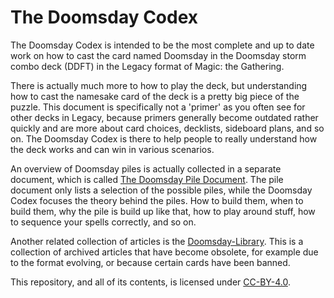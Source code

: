 # The Doomsday Codex

The Doomsday Codex is intended to be the most complete and up to date work on
how to cast the card named Doomsday in the Doomsday storm combo deck (DDFT) in
the Legacy format of Magic: the Gathering.

There is actually much more to how to play the deck, but understanding how to
cast the namesake card of the deck is a pretty big piece of the puzzle. This
document is specifically not a 'primer' as you often see for other decks in
Legacy, because primers generally become outdated rather quickly and are more
about card choices, decklists, sideboard plans, and so on. The Doomsday Codex is
there to help people to really understand how the deck works and can win in
various scenarios.

An overview of Doomsday piles is actually collected in a separate document,
which is called [The Doomsday Pile Document][10]. The pile document only lists a
selection of the possible piles, while the Doomsday Codex focuses the theory
behind the piles. How to build them, when to build them, why the pile is build
up like that, how to play around stuff, how to sequence your spells correctly,
and so on.

Another related collection of articles is the [Doomsday-Library][20]. This is a
collection of archived articles that have become obsolete, for example due to
the format evolving, or because certain cards have been banned.

This repository, and all of its contents, is licensed under [CC-BY-4.0][30].

[10]: http://ddft.wiki/pages-output/appendix/pile-doc
[20]: https://github.com/Bennotsi-MTG/Doomsday-Library
[30]: https://creativecommons.org/licenses/by/4.0/
